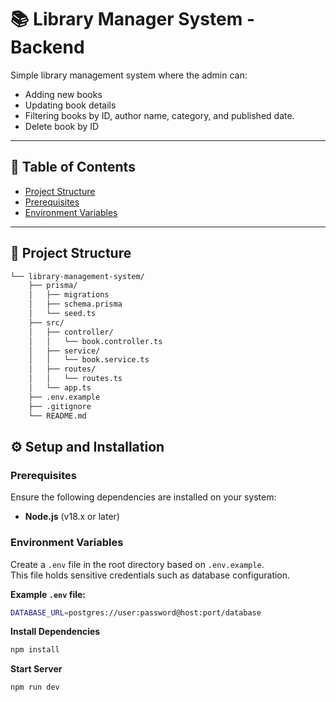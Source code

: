 # 📚 Library Manager System - Backend

Simple library management system where the admin can:
-   Adding new books  
-   Updating book details 
-   Filtering books by ID, author name, category, and  published date.
-   Delete book by ID

---

## 📑 Table of Contents
   - [Project Structure](#project-structure)
   - [Prerequisites](#prerequisites)  
   - [Environment Variables](#environment-variables)  
---

## 📂 Project Structure

```bash  
└── library-management-system/
    ├── prisma/
    │   ├── migrations
    │   ├── schema.prisma
    │   └── seed.ts
    ├── src/
    │   ├── controller/
    │   │   └── book.controller.ts
    │   ├── service/
    │   │   └── book.service.ts
    │   ├── routes/
    │   │   └── routes.ts
    │   └── app.ts
    ├── .env.example
    ├── .gitignore
    └── README.md
```

## ⚙️ Setup and Installation

### Prerequisites
Ensure the following dependencies are installed on your system:

- **Node.js** (v18.x or later)  

### Environment Variables
Create a `.env` file in the root directory based on `.env.example`.  
This file holds sensitive credentials such as database configuration.

**Example `.env` file:**
```bash env
DATABASE_URL=postgres://user:password@host:port/database 
```


**Install Dependencies**
```bash 
npm install 
```

**Start Server**
```bash 
npm run dev 
```

